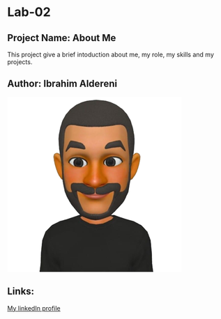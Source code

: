 # Lab-02

## Project Name: About Me

This project give a brief intoduction about me, my role, my skills and my projects.

## Author: Ibrahim Aldereni
![me](img/me.png)
## Links:
[My linkedIn profile](https://www.linkedin.com/in/ibrahim-aldereni/)
